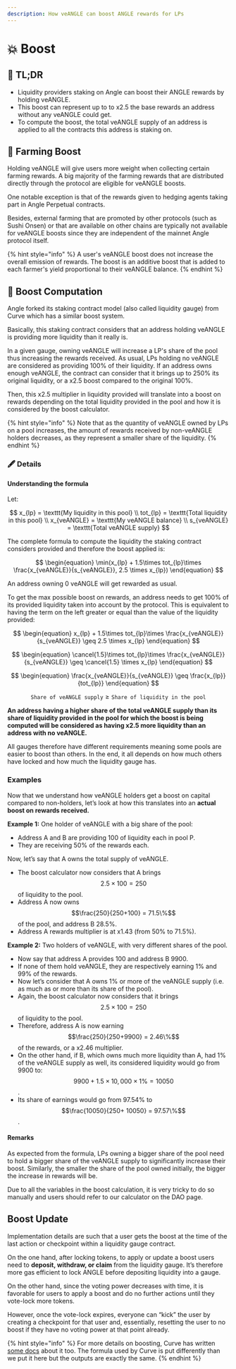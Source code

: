```yaml
---
description: How veANGLE can boost ANGLE rewards for LPs
---
```


# 💥 Boost

## 🔎 TL;DR

* Liquidity providers staking on Angle can boost their ANGLE rewards by holding veANGLE.
* This boost can represent up to to x2.5 the base rewards an address without any veANGLE could get.
* To compute the boost, the total veANGLE supply of an address is applied to all the contracts this address is staking on.

## 🚜 Farming Boost

Holding veANGLE will give users more weight when collecting certain farming rewards. A big majority of the farming rewards that are distributed directly through the protocol are eligible for veANGLE boosts.

One notable exception is that of the rewards given to hedging agents taking part in Angle Perpetual contracts.

Besides, external farming that are promoted by other protocols (such as Sushi Onsen) or that are available on other chains are typically not available for veANGLE boosts since they are independent of the mainnet Angle protocol itself.

{% hint style="info" %}
A user's veANGLE boost does not increase the overall emission of rewards. The boost is an additive boost that is added to each farmer's yield proportional to their veANGLE balance.
{% endhint %}

## 🧮 Boost Computation

Angle forked its staking contract model (also called liquidity gauge) from Curve which has a similar boost system.

Basically, this staking contract considers that an address holding veANGLE is providing more liquidity than it really is.

In a given gauge, owning veANGLE will increase a LP's share of the pool thus increasing the rewards received. As usual, LPs holding no veANGLE are considered as providing 100% of their liquidity. If an address owns enough veANGLE, the contract can consider that it brings up to 250% its original liquidity, or a x2.5 boost compared to the original 100%.

Then, this x2.5 multiplier in liquidity provided will translate into a boost on rewards depending on the total liquidity provided in the pool and how it is considered by the boost calculator.

{% hint style="info" %}
Note that as the quantity of veANGLE owned by LPs on a pool increases, the amount of rewards received by non-veANGLE holders decreases, as they represent a smaller share of the liquidity.
{% endhint %}

### 🖋️ Details

#### Understanding the formula

Let:

$$
x_{lp} = \texttt{My liquidity in this pool} \\ tot_{lp} = \texttt{Total liquidity in this pool} \\ x_{veANGLE} = \texttt{My veANGLE balance} \\ s_{veANGLE} = \texttt{Total veANGLE supply}
$$

The complete formula to compute the liquidity the staking contract considers provided and therefore the boost applied is:

$$
\begin{equation} \min(x_{lp} + 1.5\times tot_{lp}\times \frac{x_{veANGLE}}{s_{veANGLE}}, 2.5 \times x_{lp}) \end{equation}
$$

An address owning 0 veANGLE will get rewarded as usual.&#x20;

To get the max possible boost on rewards, an address needs to get 100% of its provided liquidity taken into account by the protocol. This is equivalent to having the term on the left greater or equal than the value of the liquidity provided:

$$
\begin{equation} x_{lp} + 1.5\times tot_{lp}\times \frac{x_{veANGLE}}{s_{veANGLE}} \geq 2.5 \times x_{lp} \end{equation}
$$

$$
\begin{equation} \cancel{1.5}\times tot_{lp}\times \frac{x_{veANGLE}}{s_{veANGLE}} \geq \cancel{1.5} \times x_{lp} \end{equation}
$$

$$
\begin{equation} \frac{x_{veANGLE}}{s_{veANGLE}} \geq \frac{x_{lp}}{tot_{lp}} \end{equation}
$$

$$
\begin{equation} \texttt{Share of veANGLE supply} \geq \texttt{Share of liquidity in the pool} \end{equation}
$$

**An address having a higher share of the total veANGLE supply than its share of liquidity provided in the pool for which the boost is being computed will be considered as having x2.5 more liquidity than an address with no veANGLE.**

All gauges therefore have different requirements meaning some pools are easier to boost than others. In the end, it all depends on how much others have locked and how much the liquidity gauge has.

### Examples

Now that we understand how veANGLE holders get a boost on capital compared to non-holders, let’s look at how this translates into an **actual boost on rewards received.**

**Example 1:** One holder of veANGLE with a big share of the pool:

* Address A and B are providing 100 of liquidity each in pool P.
* They are receiving 50% of the rewards each.

Now, let’s say that A owns the total supply of veANGLE.

* The boost calculator now considers that A brings $$2.5  \times100 = 250$$ of liquidity to the pool.
* Address A now owns $$\frac{250}{250+100} = 71.5\%$$ of the pool, and address B 28.5%.
* Address A rewards multiplier is at x1.43 (from 50% to 71.5%).

**Example 2:** Two holders of veANGLE, with very different shares of the pool.

* Now say that address A provides 100 and address B 9900.
* If none of them hold veANGLE, they are respectively earning 1% and 99% of the rewards.
* Now let’s consider that A owns 1% or more of the veANGLE supply (i.e. as much as or more than its share of the pool).
* Again, the boost calculator now considers that it brings $$2.5  \times100 = 250$$ of liquidity to the pool.
* Therefore, address A is now earning $$\frac{250}{250+9900} = 2.46\%$$ of the rewards, or a x2.46 multiplier.
* On the other hand, if B, which owns much more liquidity than A, had 1% of the veANGLE supply as well, its considered liquidity would go from 9900 to: $$9900 + 1.5 \times 10,000 \times 1\% = 10050$$.
* Its share of earnings would go from 97.54% to $$\frac{10050}{250+ 10050} = 97.57\%$$.

#### Remarks

As expected from the formula, LPs owning a bigger share of the pool need to hold a bigger share of the veANGLE supply to significantly increase their boost. Similarly, the smaller the share of the pool owned initially, the bigger the increase in rewards will be.

Due to all the variables in the boost calculation, it is very tricky to do so manually and users should refer to our calculator on the DAO page.

## Boost Update

Implementation details are such that a user gets the boost at the time of the last action or checkpoint within a liquidity gauge contract.&#x20;

On the one hand, after locking tokens, to apply or update a boost users need to **deposit, withdraw, or claim** from the liquidity gauge. It’s therefore more gas efficient to lock ANGLE before depositing liquidity into a gauge.

On the other hand, since the voting power decreases with time, it is favorable for users to apply a boost and do no further actions until they vote-lock more tokens.

However, once the vote-lock expires, everyone can “kick” the user by creating a checkpoint for that user and, essentially, resetting the user to no boost if they have no voting power at that point already.

{% hint style="info" %}
For more details on boosting, Curve has written [some docs](https://curve.readthedocs.io/dao-gauges.html) about it too. The formula used by Curve is put differently than we put it here but the outputs are exactly the same.
{% endhint %}
